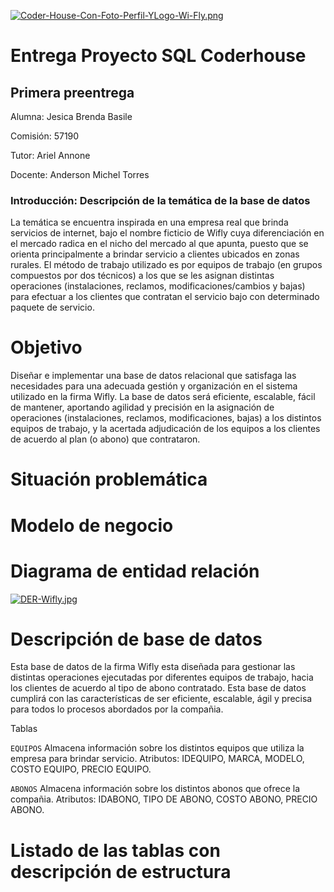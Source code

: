 [![Coder-House-Con-Foto-Perfil-YLogo-Wi-Fly.png](https://i.postimg.cc/SRzGSvNx/Coder-House-Con-Foto-Perfil-YLogo-Wi-Fly.png)](https://postimg.cc/BP4FNNKr)

# Entrega Proyecto SQL Coderhouse

## Primera preentrega

Alumna: Jesica Brenda Basile

Comisión: 57190

Tutor: Ariel Annone

Docente: Anderson Michel Torres

### Introducción: Descripción de la temática de la base de datos

La temática se encuentra inspirada en una empresa real que brinda servicios de internet, bajo el nombre ficticio de Wifly cuya diferenciación en el mercado radica en el nicho del mercado al que apunta, puesto que se orienta principalmente a brindar servicio a clientes ubicados en zonas rurales. 
El método de trabajo utilizado es por equipos de trabajo (en grupos compuestos por dos técnicos) a los que se les asignan distintas operaciones (instalaciones, reclamos, modificaciones/cambios y bajas) para efectuar a los clientes que contratan el servicio bajo con determinado paquete de servicio.

# Objetivo

Diseñar e implementar una base de datos relacional que satisfaga las necesidades para una adecuada gestión y organización en el sistema utilizado en la firma Wifly. La base de datos será eficiente, escalable, fácil de mantener, aportando agilidad y precisión en la asignación de operaciones (instalaciones, reclamos, modificaciones, bajas) a los distintos equipos de trabajo, y la acertada adjudicación de los equipos a los clientes de acuerdo al plan (o abono) que contrataron.

# Situación problemática

# Modelo de negocio

# Diagrama de entidad relación

[![DER-Wifly.jpg](https://i.postimg.cc/zX8MbDY1/DER-Wifly.jpg)](https://postimg.cc/V5Z428N7)

# Descripción de base de datos
Esta base de datos de la firma Wifly esta diseñada para gestionar las distintas operaciones ejecutadas por diferentes equipos de trabajo, hacia los clientes de acuerdo al tipo de abono contratado. Esta base de datos cumplirá con las características de ser eficiente, escalable, ágil y precisa para todos lo procesos abordados por la compañia.

Tablas

`EQUIPOS`
Almacena información sobre los distintos equipos que utiliza la empresa para brindar servicio.
Atributos: IDEQUIPO, MARCA, MODELO, COSTO EQUIPO, PRECIO EQUIPO.

`ABONOS`
Almacena información sobre los distintos abonos que ofrece la compañia.
Atributos: IDABONO, TIPO DE ABONO, COSTO ABONO, PRECIO ABONO.

# Listado de las tablas con descripción de estructura



